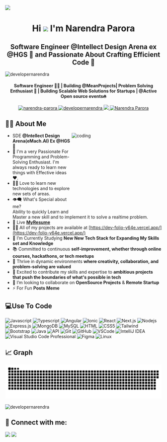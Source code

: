 <img src="lkbn.png">                     
<h1 align="center">Hi <img src="https://raw.githubusercontent.com/MartinHeinz/MartinHeinz/master/wave.gif" width="30px"> I'm <b>Narendra Parora</b></h1>
<h2 align="center"><b>Software Engineer @Intellect Design Arena ex @HGS 💯 and Passionate About Crafting Efficient Code 🚀</b></h2> 
<p align="left"> <img src="https://komarev.com/ghpvc/?username=developernarendra&label=Profile%20views&color=0e75b6&style=flat" alt="developernarendra" /> </p>
<h4 align="center"><b>Software Engineer 👨‍💻 | Building @MeanProjects| Problem Solving Enthusiast 🧠 | Building Scalable Web Solutions for Startups | @Active Open source events🔥</b>
</b></h4>   

<p align="center">
   
 <a href="https://www.linkedin.com/in/narendra-parora-4533b81a6/" target="_blank">
  <img src="https://img.shields.io/badge/LinkedIn-0077B5?style=for-the-badge&logo=linkedin&logoColor=white" alt="narendra-parora"/>
 </a>
 <a href="https://github.com/developernarendra" target="_blank">
  <img src="https://img.shields.io/badge/GitHub-181717?style=for-the-badge&logo=github&logoColor=white" alt="developernarendra" />
 </a>
 <a href="https://twitter.com/ParoraNarendra" target="_blank">
  <img src="https://img.shields.io/badge/Twitter-1DA1F2?style=for-the-badge&logo=twitter&logoColor=white" />
 </a>
   <a href="narendraparora55@gmail.com" target="_blank">
  <img src="https://img.shields.io/badge/Email-D14836?style=for-the-badge&logo=gmail&logoColor=white" alt="Narendra Parora" />
 </a> 
</p>


<!-- <img align="right" alt="Coding" src="bn.gif"> -->

## 🙋‍♂️ About Me
<a><img align ="right" alt ="coding"  width="290" height="250" src="https://camo.githubusercontent.com/7de37139d0b4c1ce40865e799b446c0e963a3dd8fb68d239707237c40604fa3d/68747470733a2f2f63646e2e6472696262626c652e636f6d2f75736572732f3733303730332f73637265656e73686f74732f363538313234332f6176656e746f2e676966" alt="narendra-parora"/></a>

-    SDE <b>@Intellect Design Arena(eMach.AI) </b>  <b>Ex @HGS 💯</b>
- 🥋 I'm a very Passionate For Programming and Problem-Solving Enthusiast. I'm always ready to learn new things with Effective ideas ❤.
- 👨‍💻 Love to learn new technologies and to explore new sets of areas.
- 👁‍🗨 What's Special about me? <br> 
Ability to quickly Learn and Master a new skill and to implement it to solve a realtime problem.
- 📔 Live [**MyResume**](https://drive.google.com/file/d/1K52EfPOdkEu5MWUdGsO4NshZkH3x1DFO/view)
- 👨‍💻 All of my projects are available at [https://dev-folio-y64e.vercel.app/](https://dev-folio-y64e.vercel.app/)
- 📘 I’m Currently Studying **New New Tech Stack for Expanding My Skills set and Knowledge**
- 📚 Committed to continuous **self-improvement, whether through online courses, hackathons, or tech meetups**
- 🚀 Thrive in dynamic environments **where creativity, collaboration, and problem-solving are valued**
- 🌟 Excited to contribute my skills and expertise to **ambitious projects that push the boundaries of what's possible in tech**
  <!-- - 📘 I’m Currently learning **MEAN 𝐒𝐭𝐚𝐜𝐤 𝐃𝐞𝐯𝐞𝐥𝐨𝐩𝐞𝐦𝐞𝐧𝐭** -->
- 👯 I’m looking to collaborate on **OpenSource Projects** & **Remote Startup**
- ⚡ For Fun **Posts Meme**



## 💻Use To Code

![Javascript](https://img.shields.io/badge/Javascript-F0DB4F?style=for-the-badge&labelColor=black&logo=javascript&logoColor=F0DB4F)
![Typescript](https://img.shields.io/badge/Typescript-007acc?style=for-the-badge&labelColor=black&logo=typescript&logoColor=007acc)
![Angular](https://img.shields.io/badge/-Angular-E34F26?style=for-the-badge&labelColor=black&logo=Angular&logoColor=61DBFB)
![Ionic](https://img.shields.io/badge/-Ionic-1572B6?style=for-the-badge&labelColor=black&logo=Ionic&logoColor=61DBFB)
![React](https://img.shields.io/badge/-React-61DBFB?style=for-the-badge&labelColor=black&logo=react&logoColor=61DBFB)
![Next.js](https://img.shields.io/badge/next.js-000000?style=for-the-badge&logo=nextdotjs&logoColor=white)
![Nodejs](https://img.shields.io/badge/Nodejs-3C873A?style=for-the-badge&labelColor=black&logo=node.js&logoColor=3C873A)
![Express.js](https://img.shields.io/badge/Express.js-000000?style=for-the-badge&logo=express&logoColor=white)
![MongoDB](https://img.shields.io/badge/MongoDB-4EA94B?style=for-the-badge&logo=mongodb&logoColor=white)
![MySQL](https://img.shields.io/badge/MySQL-lightgrey?logo=mysql&style=for-the-badge&logoColor=white&labelColor=blue)
![HTML](https://img.shields.io/badge/HTML5-E34F26?style=for-the-badge&logo=html5&logoColor=white)
![CSS5](https://img.shields.io/badge/CSS5-1572B6?style=for-the-badge&logo=css3&logoColor=white)
![Tailwind](https://img.shields.io/badge/Tailwind_CSS-092749?style=for-the-badge&logo=tailwindcss&logoColor=06B6D4&labelColor=000000)
![Bootstrap](https://img.shields.io/badge/Bootstrap-563D7C?style=for-the-badge&logo=bootstrap&logoColor=white)
![Java](https://img.shields.io/badge/Java-007396?style=for-the-badge&logo=java&logoColor=white)
![API](https://img.shields.io/badge/API-008000?style=for-the-badge)
![Git](https://img.shields.io/badge/Git-F05032?style=for-the-badge&logo=git&logoColor=white)
![GitHub](https://img.shields.io/badge/GitHub-181717?style=for-the-badge&logo=github&logoColor=white)
![VSCode](https://img.shields.io/badge/Visual_Studio-0078d7?style=for-the-badge&logo=visual%20studio&logoColor=white)
![IntelliJ IDEA](https://img.shields.io/badge/IntelliJ_IDEA-000000?style=for-the-badge&logo=intellij-idea&logoColor=white)
![Visual Studio Code Professional](https://img.shields.io/badge/VS_Code_Professional-007ACC?style=for-the-badge&logo=visual-studio-code&logoColor=white)
![Figma](https://img.shields.io/badge/Figma-F24E1E?style=for-the-badge&logo=figma&logoColor=white)
![Linux](https://img.shields.io/badge/Linux-FCC624?style=for-the-badge&logo=linux&logoColor=black)

<!-- ## 🚀 Languages and Tools:

<p align="left"> 
    <a href="#"> <img src="https://img.icons8.com/color/96/000000/python--v1.png"/> </a>
    <a href="#"> <img src="https://img.icons8.com/color/96/000000/java-coffee-cup-logo--v1.png"/> </a>
    <a href="#"> <img src="https://img.icons8.com/color/96/000000/html-5--v1.png"/> </a> 
    <a href="#"> <img src="https://img.icons8.com/color/96/000000/css3.png"/> </a> 
    <a href="#"> <img src="https://img.icons8.com/color/96/000000/bootstrap.png"/> </a> 
    <a href="#"> <img src="https://img.icons8.com/color/96/000000/mysql-logo.png"/> </a>
    <a href="#"> <img src="https://img.icons8.com/color/96/000000/git.png"/> </a>
    <a href="#"> <img src="https://img.icons8.com/ios-filled/100/000000/github.png"/> </a> 
    <a href="#"> <img src="https://img.icons8.com/color/96/000000/pycharm.png"/> </a>
    <a href="#"> <img src="https://img.icons8.com/color/96/000000/intellij-idea.png"/> </a>
    <a href="#"> <img src="https://img.icons8.com/color/96/000000/visual-studio--v2.png"/> </a>
    <a href="#"> <img src="https://img.icons8.com/color/96/000000/linux--v1.png"/> </a> 
    <a href="#"> <img src="https://img.icons8.com/color/96/windows-10.png"/> </a>
    <a href="#"> <img src="https://img.icons8.com/ios-filled/100/000000/django.png"/> </a> 
    <a href="#"> <img src="https://img.icons8.com/color/96/000000/c-sharp-logo-2.png"/> </a>
    <a href="#"> <img src="https://img.icons8.com/color/96/000000/adobe-photoshop--v1.png"/> </a>   
    <a href="#"> <img src="https://img.icons8.com/color/96/mongodb.png"/> </a>  
    <a href="#"> <img src="https://img.icons8.com/ios/96/express-js.png"/> </a>  
    <a href="#"> <img src="https://img.icons8.com/officel/96/react.png"/> </a> 
    <a href="#"> <img src="https://img.icons8.com/fluency/96/node-js.png"/> </a>
</p> -->



## 📈 Graph
<p align="center">
   <img src="https://github.com/killshotxd/svgIcons/blob/main/github-contribution-grid-snake.svg" alt="snake">
</p>
<p><img align="center" src="https://github-readme-streak-stats.herokuapp.com/?user=developernarendra&" alt="developernarendra" /></p>


## 📧 Connect with me:
<p align="left">

<a href = "https://www.linkedin.com/in/narendra-parora-4533b81a6/" target="_main"><img src="https://img.icons8.com/fluent/48/000000/linkedin.png"/></a>
<a href = "https://twitter.com/ParoraNarendra"><img src="https://img.icons8.com/fluent/48/000000/twitter.png"/></a>


</p>

